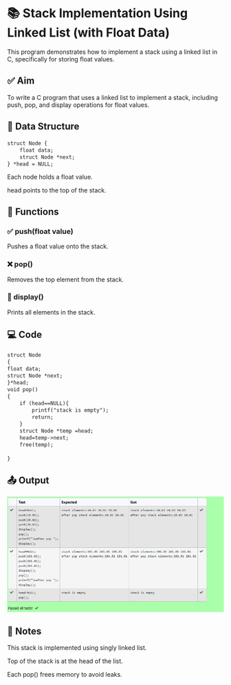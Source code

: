 # 📚 Stack Implementation Using Linked List (with Float Data)
This program demonstrates how to implement a stack using a linked list in C, specifically for storing float values.

## ✅ Aim
To write a C program that uses a linked list to implement a stack, including push, pop, and display operations for float values.

## 🔧 Data Structure
```
struct Node {
    float data;
    struct Node *next;
} *head = NULL;
```
Each node holds a float value.

head points to the top of the stack.

## 🧠 Functions
### ✅ push(float value)
Pushes a float value onto the stack.

### ❌ pop()
Removes the top element from the stack.

### 👀 display()
Prints all elements in the stack.

## 💻 Code
```
struct Node   
{  
float data;  
struct Node *next;  
}*head;  
void pop()  
{ 
    if (head==NULL){
        printf("stack is empty");
        return;
    }
    struct Node *temp =head;
    head=temp->next;
    free(temp);
    
}
```
## 📤 Output
![alt text](image.png)
## 📌 Notes
This stack is implemented using singly linked list.

Top of the stack is at the head of the list.

Each pop() frees memory to avoid leaks.

